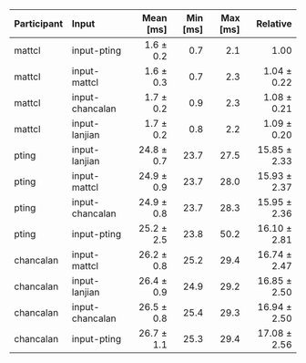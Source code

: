 | Participant | Input | Mean [ms] | Min [ms] | Max [ms] | Relative |
|:---|:---|---:|---:|---:|---:|
| mattcl | input-pting | 1.6 ± 0.2 | 0.7 | 2.1 | 1.00 |
| mattcl | input-mattcl | 1.6 ± 0.3 | 0.7 | 2.3 | 1.04 ± 0.22 |
| mattcl | input-chancalan | 1.7 ± 0.2 | 0.9 | 2.3 | 1.08 ± 0.21 |
| mattcl | input-lanjian | 1.7 ± 0.2 | 0.8 | 2.2 | 1.09 ± 0.20 |
| pting | input-lanjian | 24.8 ± 0.7 | 23.7 | 27.5 | 15.85 ± 2.33 |
| pting | input-mattcl | 24.9 ± 0.9 | 23.7 | 28.0 | 15.93 ± 2.37 |
| pting | input-chancalan | 24.9 ± 0.8 | 23.7 | 28.3 | 15.95 ± 2.36 |
| pting | input-pting | 25.2 ± 2.5 | 23.8 | 50.2 | 16.10 ± 2.81 |
| chancalan | input-mattcl | 26.2 ± 0.8 | 25.2 | 29.4 | 16.74 ± 2.47 |
| chancalan | input-lanjian | 26.4 ± 0.9 | 24.9 | 29.2 | 16.85 ± 2.50 |
| chancalan | input-chancalan | 26.5 ± 0.8 | 25.4 | 29.3 | 16.94 ± 2.50 |
| chancalan | input-pting | 26.7 ± 1.1 | 25.3 | 29.4 | 17.08 ± 2.56 |
